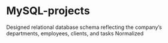 # MySQL-projects
Designed relational database schema reflecting the company’s departments, employees, clients, and tasks  Normalized 
